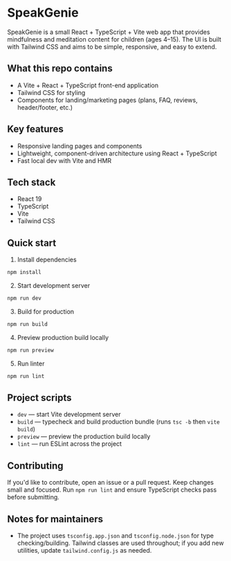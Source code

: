 # SpeakGenie

SpeakGenie is a small React + TypeScript + Vite web app that provides mindfulness and meditation content for children (ages 4–15). The UI is built with Tailwind CSS and aims to be simple, responsive, and easy to extend.

## What this repo contains

- A Vite + React + TypeScript front-end application
- Tailwind CSS for styling
- Components for landing/marketing pages (plans, FAQ, reviews, header/footer, etc.)

## Key features

- Responsive landing pages and components
- Lightweight, component-driven architecture using React + TypeScript
- Fast local dev with Vite and HMR

## Tech stack

- React 19
- TypeScript
- Vite
- Tailwind CSS

## Quick start

1. Install dependencies

```bash
npm install
```

2. Start development server

```bash
npm run dev
```

3. Build for production

```bash
npm run build
```

4. Preview production build locally

```bash
npm run preview
```

5. Run linter

```bash
npm run lint
```

## Project scripts

- `dev` — start Vite development server
- `build` — typecheck and build production bundle (runs `tsc -b` then `vite build`)
- `preview` — preview the production build locally
- `lint` — run ESLint across the project

## Contributing

If you'd like to contribute, open an issue or a pull request. Keep changes small and focused. Run `npm run lint` and ensure TypeScript checks pass before submitting.

## Notes for maintainers

- The project uses `tsconfig.app.json` and `tsconfig.node.json` for type checking/building. Tailwind classes are used throughout; if you add new utilities, update `tailwind.config.js` as needed.

